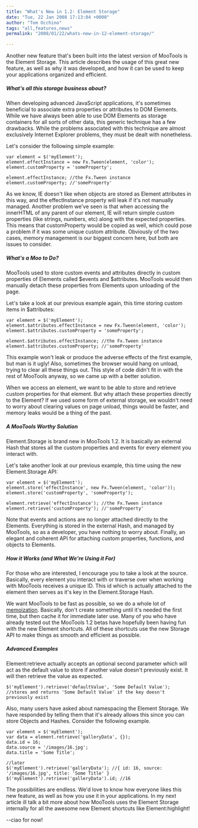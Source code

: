 ```yaml
---
title: "What's New in 1.2: Element Storage"
date: "Tue, 22 Jan 2008 17:13:04 +0000"
author: "Tom Occhino"
tags: "all,features,news"
permalink: "2008/01/22/whats-new-in-12-element-storage/"

---
```

Another new feature that's been built into the latest version of MooTools is the Element Storage.  This article describes the usage of this great new feature, as well as why it was developed, and how it can be used to keep your applications organized and efficient.

<!--more-->

##### What's all this storage business about?

When developing advanced JavaScript applications, it's sometimes beneficial to associate extra properties or attributes to DOM Elements.  While we have always been able to use DOM Elements as storage containers for all sorts of other data, this generic technique has a few drawbacks.  While the problems associated with this technique are almost exclusively Internet Explorer problems, they must be dealt with nonetheless.

Let's consider the following simple example:

    var element = $('myElement');
    element.effectInstance = new Fx.Tween(element, 'color');
    element.customProperty = 'someProperty';
    
    element.effectInstance; //the Fx.Tween instance
    element.customProperty; //'someProperty'

As we know, IE doesn't like when objects are stored as Element attributes in this way, and the effectInstance property will leak if it's not manually managed.  Another problem we've seen is that when accessing the innerHTML of any parent of our element, IE will return simple custom properties (like strings, numbers, etc) along with the expected properties.  This means that customProperty would be copied as well, which could pose a problem if it was some unique custom attribute.  Obviously of the two cases, memory management is our biggest concern here, but both are issues to consider.

##### What's a Moo to Do?

MooTools used to store custom events and attributes directly in custom properties of Elements called $events and $attributes.  MooTools would then manually detach these properties from Elements upon unloading of the page.

Let's take a look at our previous example again, this time storing custom items in $attributes:

    var element = $('myElement');
    element.$attributes.effectInstance = new Fx.Tween(element, 'color');
    element.$attributes.customProperty = 'someProperty';
    
    element.$attributes.effectInstance; //the Fx.Tween instance
    element.$attributes.customProperty; //'someProperty'

This example won't leak or produce the adverse effects of the first example, but man is it ugly!  Also, sometimes the browser would hang on unload, trying to clear all these things out.  This style of code didn't fit in with the rest of MooTools anyway, so we came up with a better solution.

When we access an element, we want to be able to store and retrieve custom properties for that element.  But why attach these properties directly to the Element?  If we used some form of external storage, we wouldn't need to worry about clearing values on page unload, things would be faster, and memory leaks would be a thing of the past.

##### A MooTools Worthy Solution

Element.Storage is brand new in MooTools 1.2.  It is basically an external Hash that stores all the custom properties and events for every element you interact with.

Let's take another look at our previous example, this time using the new Element.Storage API:

    var element = $('myElement');
    element.store('effectInstance', new Fx.Tween(element, 'color'));
    element.store('customProperty', 'someProperty');
    
    element.retrieve('effectInstance'); //the Fx.Tween instance
    element.retrieve('customProperty'); //'someProperty'

Note that events and actions are no longer attached directly to the Elements.  Everything is stored in the external Hash, and managed by MooTools, so as a developer, you have nothing to worry about.  Finally, an elegant and coherent API for attaching custom properties, functions, and objects to Elements.

##### How it Works (and What We're Using it For)

For those who are interested, I encourage you to take a look at the source.  Basically, every element you interact with or traverse over when working with MooTools receives a unique ID.  This id which is actually attached to the element then serves as it's key in the Element.Storage Hash.

We want MooTools to be fast as possible, so we do a whole lot of [memoization](http://en.wikipedia.org/wiki/Memoization).  Basically, don't create something until it's needed the first time, but then cache it for immediate later use.  Many of you who have already tested out the MooTools 1.2 betas have hopefully been having fun with the new Element shortcuts.  All of these shortcuts use the new Storage API to make things as smooth and efficient as possible.

##### Advanced Examples

Element:retrieve actually accepts an optional second parameter which will act as the default value to store if another value doesn't previously exist.  It will then retrieve the value as expected.

    $('myElement').retrieve('defaultValue', 'Some Default Value'); //stores and returns 'Some Default Value' if the key doesn't previously exist

Also, many users have asked about namespacing the Element Storage.  We have responded by telling them that it's already allows this since you can store Objects and Hashes. Consider the following example.

    var element = $('myElement');
    var data = element.retrieve('galleryData', {});
    data.id = 16;
    data.source = '/images/16.jpg';
    data.title = 'Some Title';
    
    //later
    $('myElement').retrieve('galleryData'); //{ id: 16, source: '/images/16.jpg', title: 'Some Title' }
    $('myElement').retrieve('galleryData').id; //16

The possibilities are endless.  We'd love to know how everyone likes this new feature, as well as how you use it in your applications.  In my next article ill talk a bit more about how MooTools uses the Element Storage internally for all the awesome new Element shortcuts like Element:highlight!

--ciao for now!